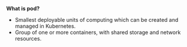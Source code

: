 **What is pod?**
- Smallest deployable units of computing which can be created and managed in Kubernetes.
- Group of one or more containers, with shared storage and network resources.
